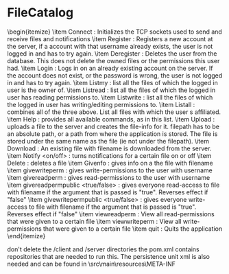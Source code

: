 # FileCatalog
\begin{itemize}
    \item Connect <host-ip> <portNo> : Initializes the TCP sockets used to send and receive files and notifications
    \item Register <username> <password> : Registers a new account at the server, if a account with that username already exists, the user is not logged in and has to try again.
    \item Deregister <username> <password> : Deletes the user from the database. This does not delete the owned files or the permissions this user had.
    \item Login <username> <password> : Logs in on an already existing account on the server. If the account does not exist, or the password is wrong, the user is not logged in and has to try again.
    \item Listmy : list all the files of which the logged in user is the owner of.
    \item Listread : list all the files of which the logged in user has reading permissions to.
    \item Listwrite : list all the files of which the logged in user has writing/editing permissions to.
    \item Listall : combines all of the three above. List all files with which the user s affiliated.
    \item Help : provides all available commands, as in this list.
    \item Upload <filepath> : uploads a file to the server and creates the file-info for it. filepath has to be an absolute path, or a path from where the application is stored. The file is stored under the same name as the file (ie not under the filepath).
    \item Download <filename>  : An existing file with filename is downloaded from the server.
    \item Notify <filename> <on/off> : turns notifications for a certain file on or off
    \item Delete <filename> : deletes a file
    \item Givenfo <filename> : gives info on a the file with filename
    \item givewriteperm <filename> <username> : gives write-permissions to the user with username
    \item givereadperm <filename> <username> : gives read-permissions to the user with username
    \item givereadpermpublic <filename> <true/false> : gives everyone read-access to file with filename if the argument that is passed is "true". Reverses effect if "false"
    \item givewritepermpublic <filename> <true/false> : gives everyone write-access to file with filename if the argument that is passed is "true". Reverses effect if "false"
    \item viewreadperm <filename> : View all read-permissions that were given to a certain file
    \item viewwriteperm <filename> : View all write-permissions that were given to a certain file
    \item quit : Quits the application
\end{itemize}

don't delete the /client and /server directories
the pom.xml contains repositories that are needed to run this.
The persistence unit xml is also needed and can be found in \src\main\resources\META-INF